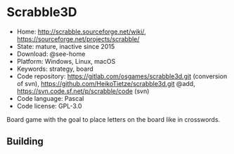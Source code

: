 # Scrabble3D

- Home: http://scrabble.sourceforge.net/wiki/, https://sourceforge.net/projects/scrabble/
- State: mature, inactive since 2015
- Download: @see-home
- Platform: Windows, Linux, macOS
- Keywords: strategy, board
- Code repository: https://gitlab.com/osgames/scrabble3d.git (conversion of svn), https://github.com/HeikoTietze/scrabble3d.git @add, https://svn.code.sf.net/p/scrabble/code (svn)
- Code language: Pascal
- Code license: GPL-3.0

Board game with the goal to place letters on the board like in crosswords.

## Building
